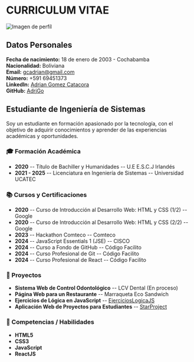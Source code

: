 # CURRICULUM VITAE

![Imagen de perfíl](https://avatars.githubusercontent.com/u/161991557?s=96&v=4 "GitHub")

## Datos Personales
**Fecha de nacimiento:** 18 de enero de 2003 - Cochabamba  
**Nacionalidad:** Boliviana  
**Email:** [gcadrian@gmail.com](mailto:gcadrian@gmail.com)  
**Número:** +591 69451373  
**LinkedIn:** [Adrian Gomez Catacora](https://www.linkedin.com/in/adrian-gomez-catacora-b604792b8/)  
**GitHub:** [AdrjGo](https://github.com/AdrjGo/)  

## Estudiante de Ingeniería de Sistemas
Soy un estudiante en formación apasionado por la tecnología, con el objetivo de adquirir conocimientos y aprender de las experiencias académicas y oportunidades.

### 🎓 Formación Académica
- **2020** -- Título de Bachiller y Humanidades -- U.E E.S.C.J Irlandés
- **2021 - 2025** -- Licenciatura en Ingeniería de Sistemas -- Universidad UCATEC

### 📚 Cursos y Certificaciones
- **2020** -- Curso de Introducción al Desarrollo Web: HTML y CSS (1/2) -- Google  
- **2020** -- Curso de Introducción al Desarrollo Web: HTML y CSS (2/2) -- Google  
- **2023** -- Hackathon Comteco -- Comteco  
- **2024** -- JavaScript Essentials 1 (JSE) -- CISCO  
- **2024** -- Curso a Fondo de GitHub -- Código Facilito  
- **2024** -- Curso Profesional de Git -- Código Facilito  
- **2024** -- Curso Profesional de React -- Código Facilito  

### 💼 Proyectos
- **Sistema Web de Control Odontológico** -- LCV Dental (En proceso)
- **Página Web para un Restaurante** -- Marraqueta Eco Sandwich
- **Ejercicios de Lógica en JavaScript** -- [EjerciciosLogicaJS](https://github.com/AdrjGo/EjerciciosLogicaJS)
- **Aplicación Web de Proyectos para Estudiantes** -- [StarProject](https://start-project.norvicsoftware.com/)   

### 🚀 Competencias / Habilidades
- **HTML5**
- **CSS3**
- **JavaScript**
- **ReactJS**
